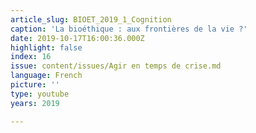 ```yaml
---
article_slug: BIOET_2019_1_Cognition
caption: 'La bioéthique : aux frontières de la vie ?'
date: 2019-10-17T16:00:36.000Z
highlight: false
index: 16
issue: content/issues/Agir en temps de crise.md
language: French
picture: ''
type: youtube
years: 2019

---
```

